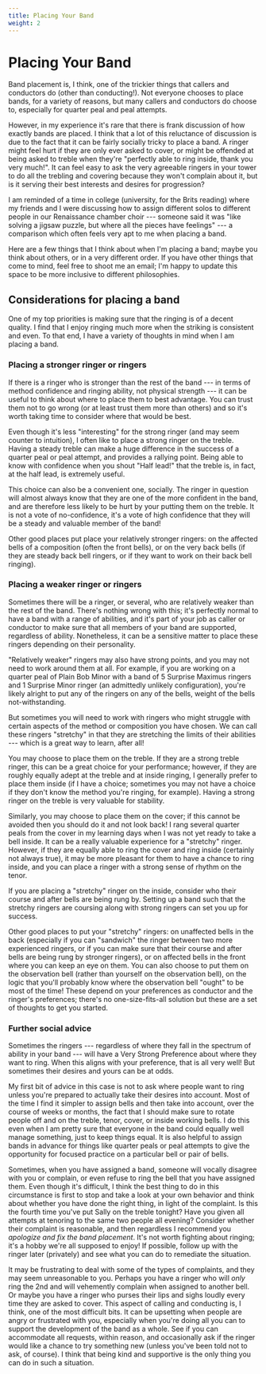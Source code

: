 ```yaml
---
title: Placing Your Band
weight: 2
---
```


# Placing Your Band

Band placement is, I think, one of the trickier things that callers and conductors do (other than conducting!). Not everyone chooses to place bands, for a variety of reasons, but many callers and conductors do choose to, especially for quarter peal and peal attempts. 

However, in my experience it's rare that there is frank discussion of how exactly bands are placed. I think that a lot of this reluctance of discussion is due to the fact that it can be fairly socially tricky to place a band. A ringer might feel hurt if they are only ever asked to cover, or might be offended at being asked to treble when they're "perfectly able to ring inside, thank you very much!". It can feel easy to ask the very agreeable ringers in your tower to do all the trebling and covering because they won't complain about it, but is it serving their best interests and desires for progression? 

I am reminded of a time in college (university, for the Brits reading) where my friends and I were discussing how to assign different solos to different people in our Renaissance chamber choir --- someone said it was "like solving a jigsaw puzzle, but where all the pieces have feelings" --- a comparison which often feels very apt to me when placing a band.

Here are a few things that I think about when I'm placing a band; maybe you think about others, or in a very different order. If you have other things that come to mind, feel free to shoot me an email; I'm happy to update this space to be more inclusive to different philosophies.

## Considerations for placing a band

One of my top priorities is making sure that the ringing is of a decent quality. I find that I enjoy ringing much more when the striking is consistent and even. To that end, I have a variety of thoughts in mind when I am placing a band.

### Placing a stronger ringer or ringers

If there is a ringer who is stronger than the rest of the band --- in terms of method confidence and ringing ability, not physical strength --- it can be useful to think about where to place them to best advantage. You can trust them not to go wrong (or at least trust them more than others) and so it's worth taking time to consider where that would be best.

Even though it's less "interesting" for the strong ringer (and may seem counter to intuition), I often like to place a strong ringer on the treble. Having a steady treble can make a huge difference in the success of a quarter peal or peal attempt, and provides a rallying point. Being able to know with confidence when you shout "Half lead!" that the treble is, in fact, at the half lead, is extremely useful. 

This choice can also be a convenient one, socially. The ringer in question will almost always know that they are one of the more confident in the band, and are therefore less likely to be hurt by your putting them on the treble. It is not a vote of no-confidence, it's a vote of high confidence that they will be a steady and valuable member of the band!

Other good places put place your relatively stronger ringers: on the affected bells of a composition (often the front bells), or on the very back bells (if they are steady back bell ringers, or if they want to work on their back bell ringing). 

### Placing a weaker ringer or ringers

Sometimes there will be a ringer, or several, who are relatively weaker than the rest of the band. There's nothing wrong with this; it's perfectly normal to have a band with a range of abilities, and it's part of your job as caller or conductor to make sure that all members of your band are supported, regardless of ability. Nonetheless, it can be a sensitive matter to place these ringers depending on their personality.

"Relatively weaker" ringers may also have strong points, and you may not need to work around them at all. For example, if you are working on a quarter peal of Plain Bob Minor with a band of 5 Surprise Maximus ringers and 1 Surprise Minor ringer (an admittedly unlikely configuration), you're likely alright to put any of the ringers on any of the bells, weight of the bells not-withstanding.

But sometimes you will need to work with ringers who might struggle with certain aspects of the method or composition you have chosen. We can call these ringers "stretchy" in that they are stretching the limits of their abilities --- which is a great way to learn, after all!

You may choose to place them on the treble. If they are a strong treble ringer, this can be a great choice for your performance; however, if they are roughly equally adept at the treble and at inside ringing, I generally prefer to place them inside (if I have a choice; sometimes you may not have a choice if they don't know the method you're ringing, for example). Having a strong ringer on the treble is very valuable for stability. 

Similarly, you may choose to place them on the cover; if this cannot be avoided then you should do it and not look back! I rang several quarter peals from the cover in my learning days when I was not yet ready to take a bell inside. It can be a really valuable experience for a "stretchy" ringer. However, if they are equally able to ring the cover and ring inside (certainly not always true), it may be more pleasant for them to have a chance to ring inside, and you can place a ringer with a strong sense of rhythm on the tenor.

If you are placing a "stretchy" ringer on the inside, consider who their course and after bells are being rung by. Setting up a band such that the stretchy ringers are coursing along with strong ringers can set you up for success.

Other good places to put your "stretchy" ringers: on unaffected bells in the back (especially if you can "sandwich" the ringer between two more experienced ringers, or if you can make sure that their course and after bells are being rung by stronger ringers), or on affected bells in the front where you can keep an eye on them. You can also choose to put them on the observation bell (rather than yourself on the observation bell), on the logic that you'll probably know where the observation bell "ought" to be most of the time! These depend on your preferences as conductor and the ringer's preferences; there's no one-size-fits-all solution but these are a set of thoughts to get you started.

### Further social advice

Sometimes the ringers --- regardless of where they fall in the spectrum of ability in your band --- will have a Very Strong Preference about where they want to ring. When this aligns with your preference, that is all very well! But sometimes their desires and yours can be at odds. 

My first bit of advice in this case is not to ask where people want to ring unless you're prepared to actually take their desires into account. Most of the time I find it simpler to assign bells and then take into account, over the course of weeks or months, the fact that I should make sure to rotate people off and on the treble, tenor, cover, or inside working bells. I do this even when I am pretty sure that everyone in the band could equally well manage something, just to keep things equal. It is also helpful to assign bands in advance for things like quarter peals or peal attempts to give the opportunity for focused practice on a particular bell or pair of bells.

Sometimes, when you have assigned a band, someone will vocally disagree with you or complain, or even refuse to ring the bell that you have assigned them. Even though it's difficult, I think the best thing to do in this circumstance is first to stop and take a look at your own behavior and think about whether you have done the right thing, in light of the complaint. Is this the fourth time you've put Sally on the treble tonight? Have you given all attempts at tenoring to the same two people all evening? Consider whether their complaint is reasonable, and then regardless I recommend you _apologize and fix the band placement_. It's not worth fighting about ringing; it's a hobby we're all supposed to enjoy! If possible, follow up with the ringer later (privately) and see what you can do to remediate the situation.

It may be frustrating to deal with some of the types of complaints, and they may seem unreasonable to you. Perhaps you have a ringer who will _only_ ring the 2nd and will vehemently complain when assigned to another bell. Or maybe you have a ringer who purses their lips and sighs loudly every time they are asked to cover. This aspect of calling and conducting is, I think, one of the most difficult bits. It can be upsetting when people are angry or frustrated with you, especially when you're doing all you can to support the development of the band as a whole. See if you can accommodate all requests, within reason, and occasionally ask if the ringer would like a chance to try something new (unless you've been told not to ask, of course). I think that being kind and supportive is the only thing you can do in such a situation.

